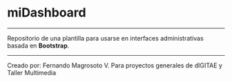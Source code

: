 # miDashboard

***

Repositorio de una plantilla para usarse en interfaces administrativas basada en **Bootstrap**.

***

Creado por: Fernando Magrosoto V.
Para proyectos generales de dIGITAE y Taller Multimedia
